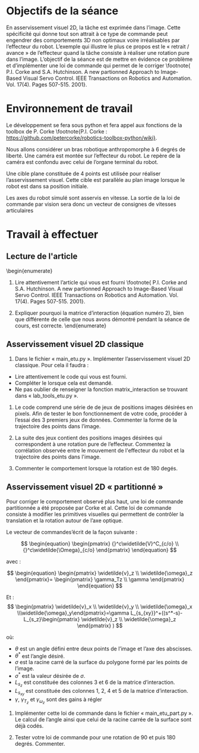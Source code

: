 
# Objectifs de la séance
En asservissement visuel 2D, la tâche est exprimée dans l’image. Cette spécificité qui donne tout son attrait à ce type de commande peut engendrer des comportements 3D non optimaux voire irréalisables par l’effecteur du robot. L’exemple qui illustre le plus ce propos est le « retrait / avance » de l’effecteur quand la tâche consiste à réaliser une rotation pure dans l’image.  L’objectif de la séance est de mettre en évidence ce problème et d’implémenter une loi de commande qui permet de le corriger \footnote{ P.I. Corke and S.A. Hutchinson. A new partionned Approach to Image-Based Visual Servo Control. IEEE Transactions on Robotics and Automation. Vol. 17(4). Pages 507-515. 2001}.

# Environnement de travail
Le développement se fera sous python et fera appel aux fonctions de la toolbox de P. Corke \footnote{P.I. Corke : https://github.com/petercorke/robotics-toolbox-python/wiki}.

Nous allons considérer un bras robotique anthropomorphe à 6 degrés de liberté. Une caméra est montée sur l’effecteur du robot. Le repère de la caméra est confondu avec celui de l’organe terminal du robot.

Une cible plane constituée de 4 points est utilisée pour réaliser l’asservissement visuel. Cette cible est parallèle au plan image lorsque le robot est dans sa position initiale.

Les axes du robot simulé sont asservis en vitesse. La sortie de la loi de commande par vision sera donc un vecteur de consignes de vitesses articulaires

# Travail à effectuer

## Lecture de l'article

\begin{enumerate}
1.  Lire attentivement l’article qui vous est fourni \footnote{ P.I. Corke and S.A. Hutchinson. A new partionned Approach to Image-Based Visual Servo Control. IEEE Transactions on Robotics and Automation. Vol. 17(4). Pages 507-515. 2001}.
   
3. Expliquer pourquoi la matrice d’interaction (équation numéro 2), bien que différente de celle que nous avons démontré pendant la séance de cours, est correcte.
\end{enumerate}

## Asservissement visuel 2D classique


1. Dans le fichier « main\_etu.py ». Implémenter l’asservissement visuel 2D classique. Pour cela il faudra :

- Lire attentivement le code qui vous est fourni.
- Compléter le lorsque cela est demandé.
- Ne pas oublier de renseigner la fonction matrix\_interaction se trouvant dans « lab\_tools\_etu.py ».

	
1. Le code comprend une série de de jeux de positions images désirées en pixels. Afin de tester le bon fonctionnement de votre code, procéder à l’essai des 3 premiers jeux de données. Commenter la forme de la trajectoire des points dans l’image.

2. La suite des jeux contient des positions images désirées qui correspondent à une rotation pure de l’effecteur. Commentez la corrélation observée entre le mouvement de l'effecteur du robot et la trajectoire des points dans l'image.

3. Commenter le comportement lorsque la rotation est de 180 degés.


## Asservissement visuel 2D « partitionné »
Pour corriger le comportement observé plus haut, une loi de commande partitionnée a été proposée par Corke et al. Cette loi de commande consiste à modifier les primitives visuelles qui permettent de contrôler la translation et la rotation autour de l’axe optique. 

Le vecteur de commandes’écrit de la façon suivante : 

$$
\begin{equation}
\begin{pmatrix}
{}^c\widetilde{V}^C_{c/o} \\
{}^c\widetilde{\Omega}_{c/o}  
\end{pmatrix}
\end{equation}
$$

avec :

$$
\begin{equation}
\begin{pmatrix} \widetilde{v}_z \\  
\widetilde{\omega}_z 
\end{pmatrix}= 
\begin{pmatrix}
\gamma_Tz \\
\gamma
\end{pmatrix}
\end{equation}
$$



Et :
$$
\begin{pmatrix} \widetilde{v}_x \\ \widetilde{v}_y \\ \widetilde{\omega}_x \\\widetilde{\omega}_y\end{pmatrix}=\gamma L_{s_{xy}}^+((s^*-s)-L_{s_z}\begin{pmatrix} \widetilde{v}_z \\  \widetilde{\omega}_z \end{pmatrix} )
$$

où: 

- $\theta$ est un angle défini entre deux points de l’image et l’axe des abscisses. 
- $\theta^{*}$ est l’angle désiré. 
- $\sigma$ est la racine carré de la surface du polygone formé par les points de l’image. 
- $\sigma^{*}$ est la valeur désirée de $\sigma$. 
- $L_{s_z}$ est constituée des colonnes 3 et 6 de la matrice d’interaction.
- $L_{s_{xy}}$ est constituée des colonnes 1, 2, 4 et 5 de la matrice d’interaction.
- $\gamma$, $\gamma_{T_z}$ et $\gamma_{\omega_z}$  sont des gains à régler



1. Implémenter cette loi de commande dans le fichier « main\_etu\_part.py ». Le calcul de l’angle ainsi que celui de la racine carrée de la surface sont déjà codés.

2. Tester votre loi de commande pour une rotation de 90 et puis 180 degrés. Commenter.




